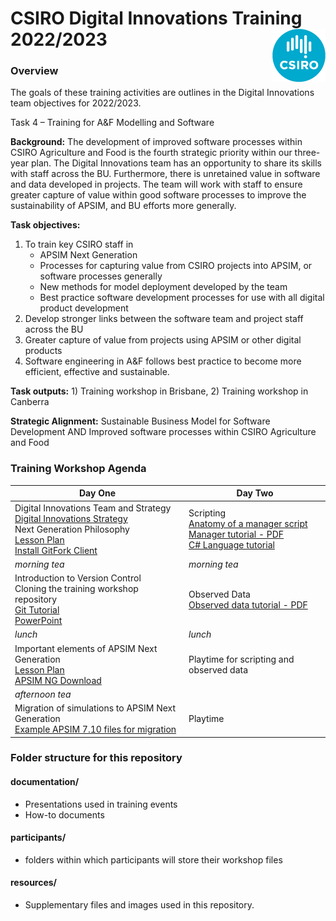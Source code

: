 # CSIRO Digital Innovations Training 2022/2023 <img align="right" src="resources/CSIRO.png">


### Overview

The goals of these training activities are outlines in the Digital Innovations team objectives for 2022/2023.

Task 4 – Training for A&F Modelling and Software

**Background:** The development of improved software processes within CSIRO Agriculture and Food is the fourth strategic priority within our three-year plan.  The Digital Innovations team has an opportunity to share its skills with staff across the BU.  Furthermore, there is unretained value in software and data developed in projects.  The team will work with staff to ensure greater capture of value within good software processes to improve the sustainability of APSIM, and BU efforts more generally.

**Task objectives:**
1) To train key CSIRO staff in 
	* APSIM Next Generation
	* Processes for capturing value from CSIRO projects into APSIM, or software processes generally
	* New methods for model deployment developed by the team
	* Best practice software development processes for use with all digital product development
2) Develop stronger links between the software team and project staff across the BU
3) Greater capture of value from projects using APSIM or other digital products
4) Software engineering in A&F follows best practice to become more efficient, effective and sustainable.

**Task outputs:** 1) Training workshop in Brisbane, 2) Training workshop in Canberra

**Strategic Alignment:** Sustainable Business Model for Software Development AND Improved software processes within CSIRO Agriculture and Food

### Training Workshop Agenda



| Day One | Day Two |
| ------- | ------- |
| Digital Innovations Team and Strategy <br /> [Digital Innovations Strategy](https://github.com/CSIRO-Digital-Innovations/Training/blob/main/documentation/APSIM%20Vision%20and%20Strategy.pptx) <br/> Next Generation Philosophy <br />  [Lesson Plan](https://github.com/CSIRO-Digital-Innovations/Training/blob/main/lessonplans/APSIMNGPhilosophy.md) <br /> 	[Install GitFork Client](https://git-fork.com/)| Scripting <br> [Anatomy of a manager script](https://apsimnextgeneration.netlify.app/usage/writemanagerscript/) <br> [Manager tutorial - PDF](https://builds.apsim.info/api/nextgen/docs/Manager.pdf) <br> [C# Language tutorial](https://www.w3schools.com/cs/index.php)|
| *morning tea* | *morning tea* |
| Introduction to Version Control  <br /> Cloning the training workshop repository  <br /> 	[Git Tutorial](https://github.com/CSIRO-Digital-Innovations/Training/blob/main/documentation/Git%20Training.docx) <br /> [PowerPoint](https://github.com/CSIRO-Digital-Innovations/Training/blob/main/documentation/Git%20Training.pptx) | Observed Data <br/> [Observed data tutorial - PDF](https://builds.apsim.info/api/nextgen/docs/PredictedObserved.pdf)|
| *lunch* | *lunch* |
| Important elements of APSIM Next Generation  <br />	[Lesson Plan](https://github.com/CSIRO-Digital-Innovations/Training/blob/main/lessonplans/ImportantElementsofAPSIMNG.md) 	<br /> [APSIM NG Download](https://www.apsim.info/download-apsim/) | Playtime for scripting and observed data |
| *afternoon tea* | |
| Migration of simulations to APSIM Next Generation <br> [Example APSIM 7.10 files for migration](https://github.com/CSIRO-Digital-Innovations/Training/tree/main/resources)| Playtime|



### Folder structure for this repository

#### documentation/

- Presentations used in training events
- How-to documents

#### participants/
- folders within which participants will store their workshop files

#### resources/

- Supplementary files and images used in this repository.



